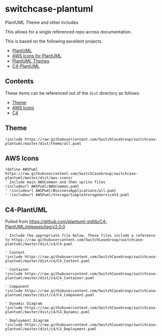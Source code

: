 # switchcase-plantuml

PlantUML Theme and other includes

This allows for a single referenced repo across documentation.

This is based on the following excellent projects

- [PlantUML](https://plantuml.com/)
- [AWS Icons for PlantUML](https://github.com/awslabs/aws-icons-for-plantuml)
- [PlantUML Themes](https://github.com/bschwarz/puml-themes)
- [C4-PlantUML](https://github.com/plantuml-stdlib/C4-PlantUML)

## Contents

These items can be referenced out of the `dist` directory as follows:

- [Theme](#theme)
- [AWS Icons](#aws-icons)
- [C4](#c4-plantuml)

## Theme

```
!include https://raw.githubusercontent.com/SwitchCaseGroup/switchcase-plantuml/master/dist/theme/all.puml
```

## AWS Icons

```
!define AWSPuml https://raw.githubusercontent.com/SwitchCaseGroup/switchcase-plantuml/master/dist/aws-icons/
' Include main AWSCommon and then sprite files
!includeurl AWSPuml/AWSCommon.puml
' !includeurl AWSPuml/BusinessApplications/all.puml
' !includeurl AWSPuml/Storage/SimpleStorageServiceS3.puml
```

## C4-PlantUML

Pulled from https://github.com/plantuml-stdlib/C4-PlantUML/releases/tag/v2.0.0

```
' Include the appropriate file below. These files include a reference to https://raw.githubusercontent.com/SwitchCaseGroup/switchcase-plantuml/master/dist/c4/C4.puml

' Context
!include https://raw.githubusercontent.com/SwitchCaseGroup/switchcase-plantuml/master/dist/c4/C4_Context.puml

' Container
!include https://raw.githubusercontent.com/SwitchCaseGroup/switchcase-plantuml/master/dist/c4/C4_Container.puml

' Component
!include https://raw.githubusercontent.com/SwitchCaseGroup/switchcase-plantuml/master/dist/c4/C4_Component.puml

' Dynamic Diagram
!include https://raw.githubusercontent.com/SwitchCaseGroup/switchcase-plantuml/master/dist/c4/C4_Dynamic.puml

' Deployment Diagram
!include https://raw.githubusercontent.com/SwitchCaseGroup/switchcase-plantuml/master/dist/c4/C4_Deployment.puml
```
